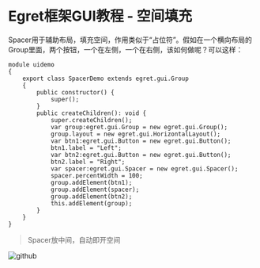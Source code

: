 Egret框架GUI教程 - 空间填充
===============

Spacer用于辅助布局，填充空间，作用类似于“占位符”。假如在一个横向布局的Group里面，两个按钮，一个在左侧，一个在右侧，该如何做呢？可以这样：

```
module uidemo
{
    export class SpacerDemo extends egret.gui.Group
    {
        public constructor() {
            super();
        }
        public createChildren(): void {
            super.createChildren();
            var group:egret.gui.Group = new egret.gui.Group();
            group.layout = new egret.gui.HorizontalLayout();
            var btn1:egret.gui.Button = new egret.gui.Button();
            btn1.label = "Left";
            var btn2:egret.gui.Button = new egret.gui.Button();
            btn2.label = "Right";
            var spacer:egret.gui.Spacer = new egret.gui.Spacer();
            spacer.percentWidth = 100;
            group.addElement(btn1);
            group.addElement(spacer);
            group.addElement(btn2);
            this.addElement(group);
        }
    }
}
```
> Spacer放中间，自动即开空间

![github](https://raw.githubusercontent.com/NeoGuo/html5-documents/master/egret-gui/images/spacer1.png "Egret")